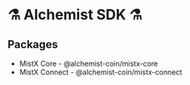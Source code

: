 # ⚗ Alchemist SDK ⚗

## Packages

- MistX Core - @alchemist-coin/mistx-core
- MistX Connect - @alchemist-coin/mistx-connect
